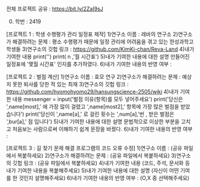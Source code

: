 전체 프로젝트 공유 : https://bit.ly/2ZaI9sJ

0. 학번 : 2419

[프로젝트 1 : 학생 수행평가 관리 일정표 제작]
1)연구소 이름 : 레바의 연구소
2)연구소가 해결하려는 문제 : 평소 수행평가 때문에 일정 관리에 어려움을 겪고 있는 한성과학고 학생들
3)연구소의 깃헙 링크 : https://github.com/KimKi-chan/Reva-Land
4)내가 기여한 내용
    print('')
    print( n ,'월 시간표')
5)내가 기여한 내용에 대한 설명
 만들어진 일정표에 '몇월 시간표' 인지를 추가하였다.
6)내가 기여한 내용의 반영 여부 : 

[프로젝트 2 : 벌점 계산]
1)연구소 이름 : 효모 연구
2)연구소가 해결하려는 문제 : 예상치 못한 퇴사를 당한 적 있는 최재
3)연구소의 깃헙 링크 : https://github.com/hyomohyomo29/hansungscience-2505/wiki
4)내가 기여한 내용
    messenger = input('벌점 이유(항목)를 모두 넣어주세요')
    print('당신은 ',name[most],' 에 가장 많이 걸렸고 ',name[most2],' 항목에 가장 많은 벌점을 받았습니다')
    print('당신이 ',name[a],' 로 걸린 횟수는 ',num[a],'번 , 받은 벌점은 ',bur[a],' 점 입니다')
5)내가 기여한 내용에 대한 설명
 문법적으로 이상한 부분을 고치고 처음보는 사람으로써 이해하기 쉽게 문장을 바꿨다.
6)내가 기여한 내용의 반영 여부 : 

[프로젝트 3 : 길 찾기 문제 해결 프로그램의 코드 오류 수정]
1)연구소 이름 : (공유 파일에서 복붙하세요)
2)연구소가 해결하려는 문제 : (공유 파일에서 복붙하세요)
3)연구소의 깃헙 링크 : (공유 파일에서 복붙하세요)
4)내가 기여한 내용
(코드, 주석, 문서화 등 내가 기여한 내용을 복붙해주세요)
5)내가 기여한 내용에 대한 설명
(자신이 어떤 기여를 한 것인지 설명해주세요)
6)내가 기여한 내용의 반영 여부 : (O,X 중 선택해주세요)
